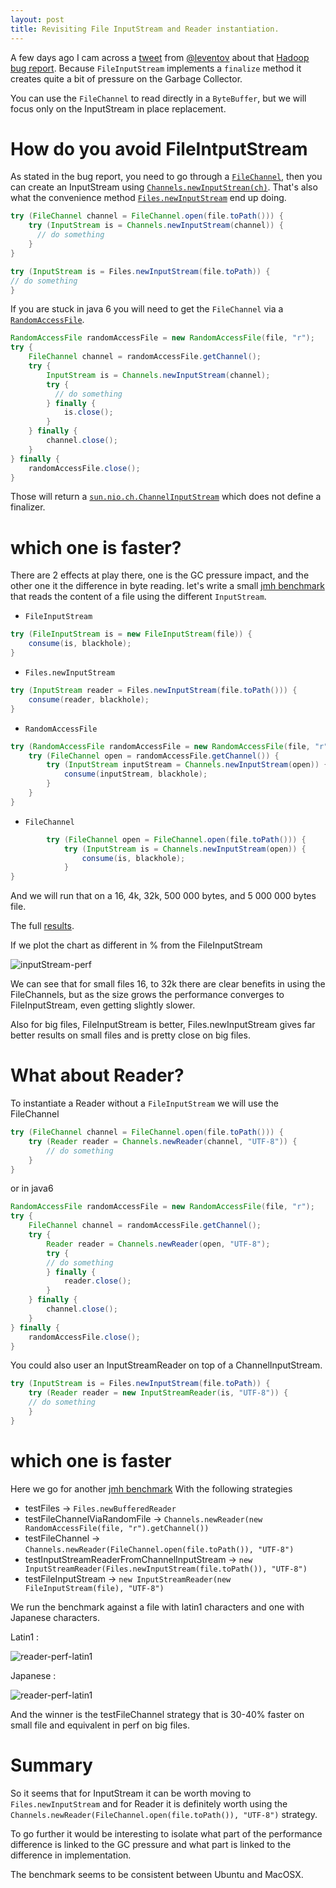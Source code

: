 ```yaml
---
layout: post
title: Revisiting File InputStream and Reader instantiation.
---
```


A few days ago I cam across a [tweet](https://twitter.com/leventov/status/842229472581435393) from [@leventov](https://twitter.com/leventov) about that [Hadoop bug report](https://issues.apache.org/jira/browse/HDFS-8562).
Because `FileInputStream` implements a `finalize` method it creates quite a bit of pressure on the Garbage Collector.

You can use the `FileChannel` to read directly in a `ByteBuffer`, but we will focus only on the InputStream in place replacement.

# How do you avoid FileIntputStream

As stated in the bug report, you need to go through a [`FileChannel`](https://docs.oracle.com/javase/8/docs/api/index.html?java/nio/channels/FileChannel.html), then you can create an InputStream using [`Channels.newInputStrean(ch)`](https://docs.oracle.com/javase/8/docs/api/java/nio/channels/Channels.html#newInputStream-java.nio.channels.ReadableByteChannel-).
That's also what the convenience method [`Files.newInputStream`](https://docs.oracle.com/javase/8/docs/api/java/nio/file/Files.html#newInputStream-java.nio.file.Path-java.nio.file.OpenOption...-) end up doing.

```java
try (FileChannel channel = FileChannel.open(file.toPath())) {
    try (InputStream is = Channels.newInputStream(channel)) {
      // do something
    }
}

try (InputStream is = Files.newInputStream(file.toPath)) {
// do something
}
```

If you are stuck in java 6 you will need to get the `FileChannel` via a [`RandomAccessFile`](https://docs.oracle.com/javase/8/docs/api/index.html?java/io/RandomAccessFile.html).

```java
RandomAccessFile randomAccessFile = new RandomAccessFile(file, "r");
try {
    FileChannel channel = randomAccessFile.getChannel();
    try {
        InputStream is = Channels.newInputStream(channel);
        try {
          // do something
        } finally {
            is.close();
        }
    } finally {
        channel.close();
    }
} finally {
    randomAccessFile.close();
}
```

Those will return a [`sun.nio.ch.ChannelInputStream`](https://github.com/dmlloyd/openjdk/blob/jdk8u/jdk8u/jdk/src/share/classes/sun/nio/ch/ChannelInputStream.java) which does not define a finalizer.

# which one is faster?

There are 2 effects at play there, one is the GC pressure impact, and the other one it the difference in byte reading.
let's write a small [jmh benchmark](https://github.com/arnaudroger/SimpleFlatMapper/blob/master/sfm-jmh/src/main/java/org/simpleflatmapper/csv/io/InputStreamBenchmark.java) that reads the content of a file using the different `InputStream`.

* `FileInputStream`
```java
try (FileInputStream is = new FileInputStream(file)) {
    consume(is, blackhole);
}
```
* `Files.newInputStream`
```java
try (InputStream reader = Files.newInputStream(file.toPath())) {
    consume(reader, blackhole);
}
```
* `RandomAccessFile`
```java
try (RandomAccessFile randomAccessFile = new RandomAccessFile(file, "r")) {
    try (FileChannel open = randomAccessFile.getChannel()) {
        try (InputStream inputStream = Channels.newInputStream(open)) {
            consume(inputStream, blackhole);
        }
    }
}
```
* `FileChannel`
```java
        try (FileChannel open = FileChannel.open(file.toPath())) {
            try (InputStream is = Channels.newInputStream(open)) {
                consume(is, blackhole);
            }
}
```

And we will run that on a 16, 4k, 32k, 500 000 bytes, and 5 000 000 bytes file.

The full [results](/blog/assets/20170320-fileChannel-java8.xls).

If we plot the chart as different in % from the FileInputStream

![inputStream-perf](/blog/images/20170320-inputstream.png)

We can see that for small files 16, to 32k there are clear benefits in using the FileChannels, but as the size grows
the performance converges to FileInputStream, even getting slightly slower.

Also for big files, FileInputStream is better, Files.newInputStream gives far better results on small files and is pretty close
on big files.

# What about Reader?

To instantiate a Reader without a `FileInputStream` we will use the FileChannel

```java 
try (FileChannel channel = FileChannel.open(file.toPath())) {
    try (Reader reader = Channels.newReader(channel, "UTF-8")) {
        // do something
    }
}
```

or in java6
```java
RandomAccessFile randomAccessFile = new RandomAccessFile(file, "r");
try {
    FileChannel channel = randomAccessFile.getChannel();
    try {
        Reader reader = Channels.newReader(open, "UTF-8");
        try {
        // do something
        } finally {
            reader.close();
        }
    } finally {
        channel.close();
    }
} finally {
    randomAccessFile.close();
}
```

You could also user an InputStreamReader on top of a ChannelInputStream.

```java
try (InputStream is = Files.newInputStream(file.toPath)) {
    try (Reader reader = new InputStreamReader(is, "UTF-8")) {
    // do something
    }
}
```

# which one is faster

Here we go for another [jmh benchmark](https://github.com/arnaudroger/SimpleFlatMapper/blob/master/sfm-jmh/src/main/java/org/simpleflatmapper/csv/io/ReaderBenchmark.java)
With the following strategies

* testFiles -> `Files.newBufferedReader`
* testFileChannelViaRandomFile -> `Channels.newReader(new RandomAccessFile(file, "r").getChannel())`
* testFileChannel -> `Channels.newReader(FileChannel.open(file.toPath()), "UTF-8")`
* testInputStreamReaderFromChannelInputStream -> `new InputStreamReader(Files.newInputStream(file.toPath()), "UTF-8")`
* testFileInputStream -> `new InputStreamReader(new FileInputStream(file), "UTF-8")`

We run the benchmark against a file with latin1 characters and one with Japanese characters.

Latin1 : 

![reader-perf-latin1](/blog/images/20170320-reader-latin1.png)

Japanese :

![reader-perf-latin1](/blog/images/20170320-reader-utf8.png)

And the winner is the testFileChannel strategy that is 30-40% faster on small file and equivalent in perf on big files.


# Summary

So it seems that for InputStream it can be worth moving to `Files.newInputStream`
and for Reader it is definitely worth using the `Channels.newReader(FileChannel.open(file.toPath()), "UTF-8")` strategy.

To go further it would be interesting to isolate what part of the performance difference is linked to the GC pressure 
and what part is linked to the difference in implementation.

The benchmark seems to be consistent between Ubuntu and MacOSX.

